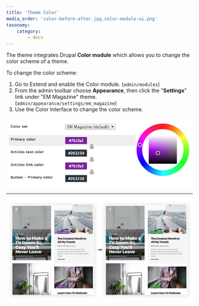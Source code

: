 ```yaml
---
title: 'Theme Color'
media_order: 'color-before-after.jpg,color-module-ui.png'
taxonomy:
    category:
        - docs
---
```


The theme integrates Drupal **Color module**  which allows you to change the color scheme of a theme.

To change the color scheme:

1. Go to Extend and enable the Color module. (`admin/modules`)
2. From the admin toolbar choose **Appearance**, then click the "**Settings**" link under "EM Magazine" theme. (`admin/appearance/settings/em_magazine`)
3. Use the Color Interface to change the color scheme.

![](color-module-ui.png)

---

![](color-before-after.jpg)


